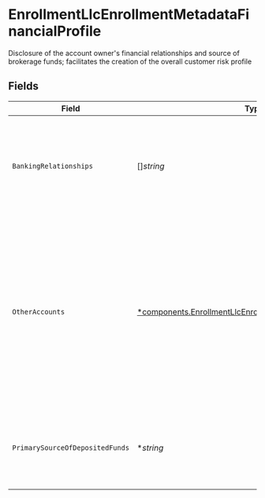 # EnrollmentLlcEnrollmentMetadataFinancialProfile

Disclosure of the account owner's financial relationships and source of brokerage funds; facilitates the creation of the overall customer risk profile


## Fields

| Field                                                                                                                                                                          | Type                                                                                                                                                                           | Required                                                                                                                                                                       | Description                                                                                                                                                                    | Example                                                                                                                                                                        |
| ------------------------------------------------------------------------------------------------------------------------------------------------------------------------------ | ------------------------------------------------------------------------------------------------------------------------------------------------------------------------------ | ------------------------------------------------------------------------------------------------------------------------------------------------------------------------------ | ------------------------------------------------------------------------------------------------------------------------------------------------------------------------------ | ------------------------------------------------------------------------------------------------------------------------------------------------------------------------------ |
| `BankingRelationships`                                                                                                                                                         | []*string*                                                                                                                                                                     | :heavy_minus_sign:                                                                                                                                                             | Bank names with whom the entity maintains a relationship with (e.g., accounts held with the bank)                                                                              |                                                                                                                                                                                |
| `OtherAccounts`                                                                                                                                                                | [*components.EnrollmentLlcEnrollmentMetadataOtherAccounts](../../models/components/enrollmentllcenrollmentmetadataotheraccounts.md)                                            | :heavy_minus_sign:                                                                                                                                                             | A customer-disclosed list of other Apex-held accounts owned by the Entity applicant at the time of this account's application; expressed as zero, one, or many account numbers |                                                                                                                                                                                |
| `PrimarySourceOfDepositedFunds`                                                                                                                                                | **string*                                                                                                                                                                      | :heavy_minus_sign:                                                                                                                                                             | The primary source of funds that will be deposited to this account                                                                                                             | Corporate Income                                                                                                                                                               |